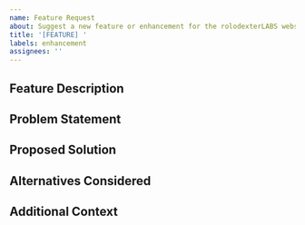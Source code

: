 ```yaml
---
name: Feature Request
about: Suggest a new feature or enhancement for the rolodexterLABS website
title: '[FEATURE] '
labels: enhancement
assignees: ''
---
```


## Feature Description
<!-- Provide a clear and concise description of the feature you'd like to see -->

## Problem Statement
<!-- Describe the problem or limitation this feature would solve -->

## Proposed Solution
<!-- Describe how you envision this feature working -->

## Alternatives Considered
<!-- Are there any alternative solutions or features you've considered? -->

## Additional Context
<!-- Add any other context, mockups, or examples about the feature request here -->